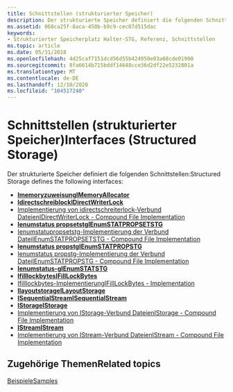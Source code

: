 ```yaml
---
title: Schnittstellen (strukturierter Speicher)
description: Der strukturierte Speicher definiert die folgenden Schnittstellen.
ms.assetid: 068ca25f-8aca-450b-b9c9-cec07d515dac
keywords:
- Strukturierter Speicherplatz Halter-STG, Referenz, Schnittstellen
ms.topic: article
ms.date: 05/31/2018
ms.openlocfilehash: 4d25caf7151dcd56d55b424950e03a68cde01900
ms.sourcegitcommit: 8fa6614b715bddf14648cce36d2df22e5232801a
ms.translationtype: MT
ms.contentlocale: de-DE
ms.lasthandoff: 12/10/2020
ms.locfileid: "104517240"
---
```

# <a name="interfaces-structured-storage"></a><span data-ttu-id="583bf-104">Schnittstellen (strukturierter Speicher)</span><span class="sxs-lookup"><span data-stu-id="583bf-104">Interfaces (Structured Storage)</span></span>

<span data-ttu-id="583bf-105">Der strukturierte Speicher definiert die folgenden Schnittstellen:</span><span class="sxs-lookup"><span data-stu-id="583bf-105">Structured Storage defines the following interfaces:</span></span>

-   [<span data-ttu-id="583bf-106">**Imemoryzuweisung**</span><span class="sxs-lookup"><span data-stu-id="583bf-106">**IMemoryAllocator**</span></span>](imemoryallocator.md)
-   [<span data-ttu-id="583bf-107">**Idirectschreiblock**</span><span class="sxs-lookup"><span data-stu-id="583bf-107">**IDirectWriterLock**</span></span>](/windows/desktop/api/Objidl/nn-objidl-idirectwriterlock)
-   [<span data-ttu-id="583bf-108">Implementierung von idirectschreiterlock-Verbund Dateien</span><span class="sxs-lookup"><span data-stu-id="583bf-108">IDirectWriterLock - Compound File Implementation</span></span>](idirectwriterlock-compound-file-implementation.md)
-   [<span data-ttu-id="583bf-109">**Ienumstatus propsetstg**</span><span class="sxs-lookup"><span data-stu-id="583bf-109">**IEnumSTATPROPSETSTG**</span></span>](/windows/win32/api/propidlbase/nn-propidlbase-ienumstatpropsetstg)
-   [<span data-ttu-id="583bf-110">Ienumstatupropsetstg-Implementierung der Verbund Datei</span><span class="sxs-lookup"><span data-stu-id="583bf-110">IEnumSTATPROPSETSTG - Compound File Implementation</span></span>](ienumstatpropsetstg-compound-file-implementation.md)
-   [<span data-ttu-id="583bf-111">**Ienumstatus propstg**</span><span class="sxs-lookup"><span data-stu-id="583bf-111">**IEnumSTATPROPSTG**</span></span>](/windows/win32/api/propidlbase/nn-propidlbase-ienumstatpropstg)
-   [<span data-ttu-id="583bf-112">Ienumstatus propstg-Implementierung der Verbund Datei</span><span class="sxs-lookup"><span data-stu-id="583bf-112">IEnumSTATPROPSTG - Compound File Implementation</span></span>](ienumstatpropstg-compound-file-implementation.md)
-   [<span data-ttu-id="583bf-113">**Ienumstatus-g**</span><span class="sxs-lookup"><span data-stu-id="583bf-113">**IEnumSTATSTG**</span></span>](/windows/desktop/api/Objidl/nn-objidl-ienumstatstg)
-   [<span data-ttu-id="583bf-114">**Ifilllockbytes**</span><span class="sxs-lookup"><span data-stu-id="583bf-114">**IFillLockBytes**</span></span>](/windows/desktop/api/Objidl/nn-objidl-ifilllockbytes)
-   [<span data-ttu-id="583bf-115">Ifilllockbytes-Implementierung</span><span class="sxs-lookup"><span data-stu-id="583bf-115">IFillLockBytes - Implementation</span></span>](ifilllockbytes-implementation.md)
-   [<span data-ttu-id="583bf-116">**Ilayoutstorage**</span><span class="sxs-lookup"><span data-stu-id="583bf-116">**ILayoutStorage**</span></span>](/windows/desktop/api/Objidl/nn-objidl-ilayoutstorage)
-   [<span data-ttu-id="583bf-117">**ISequentialStream**</span><span class="sxs-lookup"><span data-stu-id="583bf-117">**ISequentialStream**</span></span>](/windows/desktop/api/Objidl/nn-objidl-isequentialstream)
-   [<span data-ttu-id="583bf-118">**IStorage**</span><span class="sxs-lookup"><span data-stu-id="583bf-118">**IStorage**</span></span>](/windows/desktop/api/Objidl/nn-objidl-istorage)
-   [<span data-ttu-id="583bf-119">Implementierung von IStorage-Verbund Dateien</span><span class="sxs-lookup"><span data-stu-id="583bf-119">IStorage - Compound File Implementation</span></span>](istorage-compound-file-implementation.md)
-   [<span data-ttu-id="583bf-120">**IStream**</span><span class="sxs-lookup"><span data-stu-id="583bf-120">**IStream**</span></span>](/windows/desktop/api/Objidl/nn-objidl-istream)
-   [<span data-ttu-id="583bf-121">Implementierung von IStream-Verbund Dateien</span><span class="sxs-lookup"><span data-stu-id="583bf-121">IStream - Compound File Implementation</span></span>](istream-compound-file-implementation.md)

## <a name="related-topics"></a><span data-ttu-id="583bf-122">Zugehörige Themen</span><span class="sxs-lookup"><span data-stu-id="583bf-122">Related topics</span></span>

<dl> <dt>

[<span data-ttu-id="583bf-123">Beispiele</span><span class="sxs-lookup"><span data-stu-id="583bf-123">Samples</span></span>](samples.md)
</dt> </dl>

 

 
